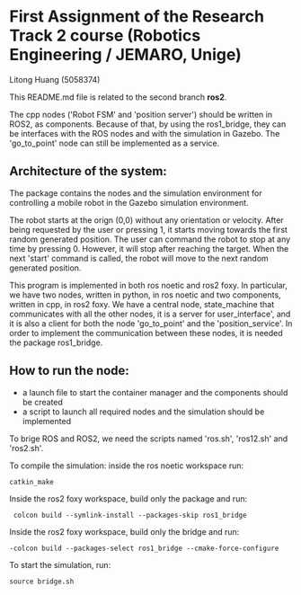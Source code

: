 # First Assignment of the Research Track 2 course (Robotics Engineering / JEMARO, Unige)

Litong Huang (5058374)

This README.md file is related to the second branch **ros2**.   

The cpp nodes ('Robot FSM' and 'position server') should be written in ROS2, as components. Because of that, by using the ros1_bridge, they can be interfaces with the ROS nodes and with the simulation in Gazebo. The 'go_to_point' node can still be implemented as a service.

## Architecture of the system:
The package contains the nodes and the simulation environment for controlling a mobile robot in the Gazebo simulation environment.

The robot starts at the orign (0,0) without any orientation or velocity. After being requested by the user or pressing 1, it starts moving towards the first random generated position. The user can command the robot to stop at any time by pressing 0. However, it will stop after reaching the target. When the next 'start' command is called, the robot will move to the next random generated position.

This program is implemented in both ros noetic and ros2 foxy. In particular, we have two nodes, written in python, in ros noetic and two components, written in cpp, in ros2 foxy. We have a central node, state_machine that communicates with all the other nodes, it is a server for user_interface', and it is also a client for both the node 'go_to_point' and the 'position_service'. In order to implement the communication between these nodes, it is needed the package ros1_bridge. 


## How to run the node:
- a launch file to start the container manager and the components should be created
- a script to launch all required nodes and the simulation should be implemented

To brige ROS and ROS2, we need the scripts named 'ros.sh', 'ros12.sh' and 'ros2.sh'. 

To compile the simulation: 
inside the ros noetic workspace run:
 ```
 catkin_make
 ```
Inside the ros2 foxy workspace, build only the package and run:
```
 colcon build --symlink-install --packages-skip ros1_bridge
 ```
Inside the ros2 foxy workspace, build only the bridge and run:
```
-colcon build --packages-select ros1_bridge --cmake-force-configure
```
To start the simulation, run:
```
source bridge.sh
```




